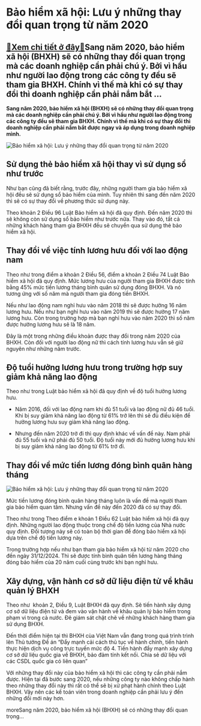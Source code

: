 Bảo hiểm xã hội: Lưu ý những thay đổi quan trọng từ năm 2020
============================================================

[:gift:Xem chi tiết ở đây:gift:](https://hddtvn.com/bao-hiem-xa-hoi-luu-y-nhung-thay-doi-quan-trong-tu-nam-2020/)Sang năm 2020, bảo hiểm xã hội (BHXH) sẽ có những thay đổi quan trọng mà các doanh nghiệp cần phải chú ý. Bởi vì hầu như người lao động trong các công ty đều sẽ tham gia BHXH. Chính vì thế mà khi có sự thay đổi thì doanh nghiệp cần phải nắm bắt …
------------------------------------------------------------------------------------------------------------------------------------------------------------------------------------------------------------------------------------------------------

**Sang năm 2020, bảo hiểm xã hội (BHXH) sẽ có những thay đổi quan trọng mà các doanh nghiệp cần phải chú ý. Bởi vì hầu như người lao động trong các công ty đều sẽ tham gia BHXH. Chính vì thế mà khi có sự thay đổi thì doanh nghiệp cần phải nắm bắt được ngay và áp dụng trong doanh nghiệp mình.**


![Bảo hiểm xã hội: Lưu ý những thay đổi quan trọng từ năm 2020](https://hddtvn.com/wp-content/uploads/2021/01/thebank_dongbaohiemxahoi10namduochuongquyenloigikhinghiviec2_1536590053.jpg)


Sử dụng thẻ bảo hiểm xã hội thay vì sử dụng sổ như trước
--------------------------------------------------------


Như bạn cũng đã biết rằng, trước đây, những người tham gia bảo hiểm xã hội đều sẽ sử dụng sổ bảo hiểm của mình. Tuy nhiên thì sang đến năm 2020 thì sẽ có sự thay đổi về phương thức sử dụng này.


Theo khoản 2 Điều 96 Luật Bảo hiểm xã hội đã quy định. Đến năm 2020 thì sẽ không còn sử dụng sổ bảo hiểm như trước nữa. Thay vào đó, tất cả những khách hàng tham gia BHXH đều sẽ chuyển qua sử dụng thẻ bảo hiểm xã hội.


Thay đổi về việc tính lương hưu đối với lao động nam
----------------------------------------------------


Theo như trong điểm a khoản 2 Điều 56, điểm a khoản 2 Điều 74 Luật Bảo hiểm xã hội đã quy định. Mức lương hưu của người tham gia BHXH được tính bằng 45% mức tiền lương tháng bình quân sử dụng đóng BHXH. Và nó tương ứng với số năm mà người tham gia đóng tiền BHXH.


Nếu như lao động nam nghỉ hưu vào năm 2018 thì sẽ được hưởng 16 năm lương hưu. Nếu như bạn nghỉ hưu vào năm 2019 thì sẽ được hưởng 17 năm lương hưu. Còn trong trường hợp mà bạn nghỉ hưu vào năm 2020 thì số năm được hưởng lương hưu sẽ là 18 năm.


Đây là một trong những điều khoản được thay đổi trong năm 2020 của BHXH. Còn đối với người lao động nữ thì cách tính lương hưu vẫn sẽ giữ nguyên như những năm trước.


Độ tuổi hưởng lương hưu trong trường hợp suy giảm khả năng lao động
-------------------------------------------------------------------


Theo như trong Luật bảo hiểm xã hội đã quy định về độ tuổi hưởng lương hưu.




* Năm 2016, đối với lao động nam khi đủ 51 tuổi và lao động nữ đủ 46 tuổi. Khi bị suy giảm khả năng lao động từ 61% trở lên thì sẽ đủ điều kiện để hưởng lương hưu suy giảm khả năng lao động.

* Nhưng đến năm 2020 trở đi thì quy định khác về vấn đề này. Nam phải đủ 55 tuổi và nữ phải đủ 50 tuổi. Độ tuổi này mới đủ hưởng lương hưu khi bị suy giảm khả năng lao động từ 61% trở đi.



Thay đổi về mức tiền lương đóng bình quân hàng tháng
----------------------------------------------------


![Bảo hiểm xã hội: Lưu ý những thay đổi quan trọng từ năm 2020](https://hddtvn.com/wp-content/uploads/2021/01/bhxh-2016-o1k36xe0uj9bfhktmy2esrjakqkt1qqifao7st3v4g.jpg)


Mức tiền lương đóng bình quân hàng tháng luôn là vấn đề mà người tham gia bảo hiểm quan tâm. Nhưng vấn đề này đến 2020 đã có sự thay đổi.


Theo như trong Theo điểm e khoản 1 Điều 62 Luật bảo hiểm xã hội đã quy định. Những người lao động thuộc trong chế độ tiền lương của Nhà nước quy định. Đối tượng này sẽ có toàn bộ thời gian để đóng bảo hiểm xã hội dựa trên chế độ tiền lương này.


Trong trường hợp nếu như bạn tham gia bảo hiểm xã hội từ năm 2020 cho đến ngày 31/12/2024. Thì sẽ được tính bình quân tiền lương hàng tháng đóng bảo hiểm của 20 năm cuối cùng trước khi bạn nghỉ hưu.


Xây dựng, vận hành cơ sở dữ liệu điện tử về khâu quản lý BHXH
-------------------------------------------------------------


Theo như  khoản 2, Điều 9, Luật BHXH đã quy định. Sẽ tiến hành xây dựng cơ sở dữ liệu điện tử và đem vào vận hành về khâu quản lý bảo hiểm trong phạm vi trong cả nước. Đê giám sát chặt chẽ về những khách hàng tham gia sử dụng BHXH.


Đến thời điểm hiện tại thì BHXH cùa Việt Nam vẫn đang trong quá trình trình lên Thủ tướng Đề án “Đẩy mạnh cải cách thủ tục về hành chính, tiến hành thực hiện dịch vụ công trực tuyến mức độ 4. Tiến hành đẩy mạnh xây dựng cơ sở dữ liệu quốc gia về BHXH, bảo đảm tính kết nối. Chia sẻ dữ liệu với các CSDL quốc gia có liên quan”


Với những thay đổi này của bảo hiểm xã hội thì các công ty cần phải nắm được. Hiện tại đã bước sang 2020, nếu những công ty nào không chấp hành theo những thay đổi này thì rất có thể sẽ bị xử phạt hành chính theo Luật BHXH. Vậy nên các kế toán viên trong doanh nghiệp cần phải lưu ý đến những đổi mới này hơn.


moreSang năm 2020, bảo hiểm xã hội (BHXH) sẽ có những thay đổi quan trọng…

